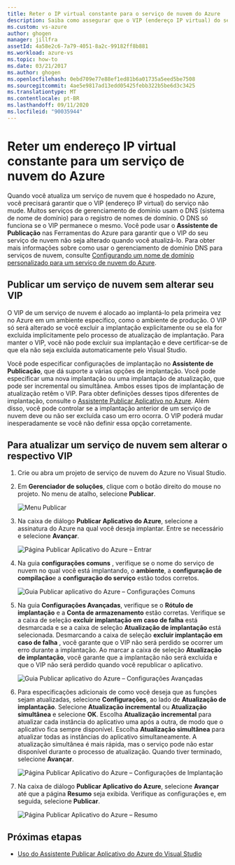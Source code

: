 ```yaml
---
title: Reter o IP virtual constante para o serviço de nuvem do Azure
description: Saiba como assegurar que o VIP (endereço IP virtual) do seu serviço de nuvem do Azure não mude.
ms.custom: vs-azure
author: ghogen
manager: jillfra
assetId: 4a58e2c6-7a79-4051-8a2c-99182ff8b881
ms.workload: azure-vs
ms.topic: how-to
ms.date: 03/21/2017
ms.author: ghogen
ms.openlocfilehash: 0ebd709e77e88ef1ed81b6a01735a5eed5be7508
ms.sourcegitcommit: 4ae5e9817ad13edd05425febb322b5be6d3c3425
ms.translationtype: MT
ms.contentlocale: pt-BR
ms.lasthandoff: 09/11/2020
ms.locfileid: "90035944"
---
```

# <a name="retain-a-constant-virtual-ip-address-for-an-azure-cloud-service"></a>Reter um endereço IP virtual constante para um serviço de nuvem do Azure
Quando você atualiza um serviço de nuvem que é hospedado no Azure, você precisará garantir que o VIP (endereço IP virtual) do serviço não mude. Muitos serviços de gerenciamento de domínio usam o DNS (sistema de nome de domínio) para o registro de nomes de domínio. O DNS só funciona se o VIP permanece o mesmo. Você pode usar o **Assistente de Publicação** nas Ferramentas do Azure para garantir que o VIP do seu serviço de nuvem não seja alterado quando você atualizá-lo. Para obter mais informações sobre como usar o gerenciamento de domínio DNS para serviços de nuvem, consulte [Configurando um nome de domínio personalizado para um serviço de nuvem do Azure](/azure/cloud-services/cloud-services-custom-domain-name-portal).

## <a name="publish-a-cloud-service-without-changing-its-vip"></a>Publicar um serviço de nuvem sem alterar seu VIP
O VIP de um serviço de nuvem é alocado ao implantá-lo pela primeira vez no Azure em um ambiente específico, como o ambiente de produção. O VIP só será alterado se você excluir a implantação explicitamente ou se ela for excluída implicitamente pelo processo de atualização de implantação. Para manter o VIP, você não pode excluir sua implantação e deve certificar-se de que ela não seja excluída automaticamente pelo Visual Studio.

Você pode especificar configurações de implantação no **Assistente de Publicação**, que dá suporte a várias opções de implantação. Você pode especificar uma nova implantação ou uma implantação de atualização, que pode ser incremental ou simultânea. Ambos esses tipos de implantação de atualização retêm o VIP. Para obter definições desses tipos diferentes de implantação, consulte o [Assistente Publicar Aplicativo no Azure](vs-azure-tools-publish-azure-application-wizard.md). Além disso, você pode controlar se a implantação anterior de um serviço de nuvem deve ou não ser excluída caso um erro ocorra. O VIP poderá mudar inesperadamente se você não definir essa opção corretamente.

## <a name="update-a-cloud-service-without-changing-its-vip"></a>Para atualizar um serviço de nuvem sem alterar o respectivo VIP
1. Crie ou abra um projeto de serviço de nuvem do Azure no Visual Studio.

2. Em **Gerenciador de soluções**, clique com o botão direito do mouse no projeto. No menu de atalho, selecione **Publicar**.

    ![Menu Publicar](./media/vs-azure-tools-cloud-service-retain-a-constant-virtual-ip-address/solution-explorer-publish-menu.png)

3. Na caixa de diálogo **Publicar Aplicativo do Azure**, selecione a assinatura do Azure na qual você deseja implantar. Entre se necessário e selecione **Avançar**.

    ![Página Publicar Aplicativo do Azure – Entrar](./media/vs-azure-tools-cloud-service-retain-a-constant-virtual-ip-address/azure-publish-signin.png)

4. Na guia **configurações comuns** , verifique se o nome do serviço de nuvem no qual você está implantando, o **ambiente**, a **configuração de compilação**e a **configuração do serviço** estão todos corretos.

    ![Guia Publicar aplicativo do Azure – Configurações Comuns](./media/vs-azure-tools-cloud-service-retain-a-constant-virtual-ip-address/azure-publish-common-settings.png)

5. Na guia **Configurações Avançadas**, verifique se o **Rótulo de implantação** e a **Conta de armazenamento** estão corretas. Verifique se a caixa de seleção **excluir implantação em caso de falha** está desmarcada e se a caixa de seleção **Atualização de implantação** está selecionada. Desmarcando a caixa de seleção **excluir implantação em caso de falha** , você garante que o VIP não será perdido se ocorrer um erro durante a implantação. Ao marcar a caixa de seleção **Atualização de implantação**, você garante que a implantação não será excluída e que o VIP não será perdido quando você republicar o aplicativo.

    ![Guia Publicar aplicativo do Azure – Configurações Avançadas](./media/vs-azure-tools-cloud-service-retain-a-constant-virtual-ip-address/azure-publish-advanced-settings.png)

6. Para especificações adicionais de como você deseja que as funções sejam atualizadas, selecione **Configurações**, ao lado de **Atualização de implantação**. Selecione **Atualização incremental** ou **Atualização simultânea** e selecione **OK**. Escolha **Atualização incremental** para atualizar cada instância do aplicativo uma após a outra, de modo que o aplicativo fica sempre disponível. Escolha **Atualização simultânea** para atualizar todas as instâncias do aplicativo simultaneamente. A atualização simultânea é mais rápida, mas o serviço pode não estar disponível durante o processo de atualização. Quando tiver terminado, selecione **Avançar**.

    ![Página Publicar Aplicativo do Azure – Configurações de Implantação](./media/vs-azure-tools-cloud-service-retain-a-constant-virtual-ip-address/azure-publish-deployment-update-settings.png)

7. Na caixa de diálogo **Publicar Aplicativo do Azure**, selecione **Avançar** até que a página **Resumo** seja exibida. Verifique as configurações e, em seguida, selecione **Publicar**.

    ![Página Publicar Aplicativo do Azure – Resumo](./media/vs-azure-tools-cloud-service-retain-a-constant-virtual-ip-address/azure-publish-summary.png)

## <a name="next-steps"></a>Próximas etapas
- [Uso do Assistente Publicar Aplicativo do Azure do Visual Studio](vs-azure-tools-publish-azure-application-wizard.md)

